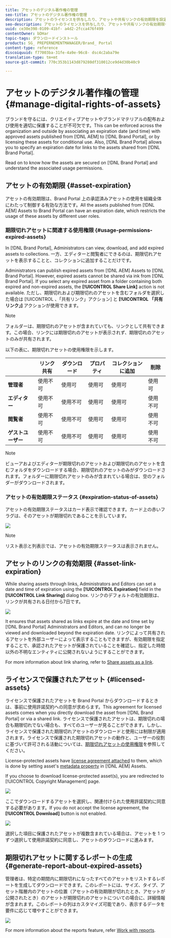 ```yaml
---
title: アセットのデジタル著作権の管理
seo-title: アセットのデジタル著作権の管理
description: アセットのライセンスを供与したり、アセットや共有リンクの有効期限を設定することで、アセットの使用を制御し、アセットを保護できます。
seo-description: アセットのライセンスを供与したり、アセットや共有リンクの有効期限を設定することで、アセットの使用を制御し、アセットを保護できます。
uuid: ce30e398-0109-41bf- a4d2-2fcca476f499
contentOwner: bDHar
topic-tags: ダウンロードインストール
products: SG_ PREPERNEMENTMANAGER/Brand_ Portal
content-type: reference
discoiquuid: f77003ba-31fe-4a9e-96c8- dsc4c2aba79e
translation-type: tm+mt
source-git-commit: 770c353b1143d879280df310012ce9d4d30b40c9

---
```



# アセットのデジタル著作権の管理 {#manage-digital-rights-of-assets}

ブランドを守るには、クリエイティブアセットやブランドマテリアルの配布および使用を適切に保護することが不可欠です。This can be enforced across the organization and outside by associating an expiration date (and time) with approved assets published from [!DNL AEM] to [!DNL Brand Portal], or by licensing these assets for conditional use. Also, [!DNL Brand Portal] allows you to specify an expiration date for links to the assets shared from [!DNL Brand Portal].

Read on to know how the assets are secured on [!DNL Brand Portal] and understand the associated usage permissions.

## アセットの有効期限 {#asset-expiration}

アセットの有効期限は、Brand Portal 上の承認済みアセットの使用を組織全体にわたって制御する有効な方法です。All the assets published from [!DNL AEM] Assets to Brand Portal can have an expiration date, which restricts the usage of these assets by different user roles.

### 期限切れアセットに関連する使用権限 {#usage-permissions-expired-assets}

In [!DNL Brand Portal], Administrators can view, download, and add expired assets to collections. 一方、エディターと閲覧者にできるのは、期限切れアセットを表示することと、コレクションに追加することだけです。

Administrators can publish expired assets from [!DNL AEM] Assets to [!DNL Brand Portal]. However, expired assets cannot be shared via ink from [!DNL Brand Portal]. If you select any expired asset from a folder containing both expired and non-expired assets, the **[!UICONTROL Share Link]** action is not available. ただし、期限切れおよび期限切れのアセットを含むフォルダを選択した場合は [!UICONTROL 、「共有リンク」アクション] と **[!UICONTROL 「共有リンク」]** アクションが使用できます。

>[!NOTE]
>
>フォルダーは、期限切れのアセットが含まれていても、リンクとして共有できます。この場合、リンクには期限切れのアセットが表示されず、期限切れのアセットのみが共有されます。

以下の表に、期限切れアセットの使用権限を示します。

|  | **リンク共有** | **ダウンロード** | **プロパティ** | **コレクションに追加** | **削除** |
|---|---|---|---|---|---|
| **管理者** | 使用不可 | 使用可 | 使用可 | 使用可 | 使用可 |
| **エディター** | 使用不可 | 使用不可 | 使用可 | 使用可 | 使用不可 |
| **閲覧者** | 使用不可 | 使用不可 | 使用可 | 使用可 | 使用不可 |
| **ゲストユーザー** | 使用不可 | 使用不可 | 使用可 | 使用可 | 使用不可 |

>[!NOTE]
>
>ビューアおよびエディターが期限切れのアセットおよび期限切れのアセットを含むフォルダをダウンロードする場合、期限切れのアセットのみがダウンロードされます。フォルダーに期限切れアセットのみが含まれている場合は、空のフォルダーがダウンロードされます。

### アセットの有効期限ステータス {#expiration-status-of-assets}

アセットの有効期限ステータスはカード表示で確認できます。カード上の赤いフラグは、そのアセットが期限切れであることを示しています。

![](assets/expired_assets_cardview.png)

>[!NOTE]
>
>リスト表示と列表示では、アセットの有効期限ステータスは表示されません。

## アセットのリンクの有効期限 {#asset-link-expiration}

While sharing assets through links, Administrators and Editors can set a date and time of expiration using the **[!UICONTROL Expiration]** field in the **[!UICONTROL Link Sharing]** dialog box. リンクのデフォルトの有効期限は、リンクが共有される日付から7日です。

![](assets/asset-link-sharing.png)

It ensures that assets shared as links expire at the date and time set by [!DNL Brand Portal] Administrators and Editors, and can no longer be viewed and downloaded beyond the expiration date. リンクによって共有されるアセットを外部ユーザーによって表示することもできますが、有効期限を指定することで、承認されたアセットが保護されていることを確認し、指定した時間以外の不明なエンティティに公開されないようにすることができます。

For more information about link sharing, refer to [Share assets as a link](../using/brand-portal-link-share.md).

## ライセンスで保護されたアセット {#licensed-assets}

ライセンスで保護されたアセットを Brand Portal からダウンロードするときは、事前に使用許諾契約への同意が求めらます。This agreement for licensed assets comes when you directly download the asset from [!DNL Brand Portal] or via a shared link. ライセンスで保護されたアセットは、期限切れの場合も期限切れでない場合も、すべてのユーザーが見ることができます。しかし、ライセンスで保護された期限切れアセットのダウンロードと使用には制限が適用されます。ライセンスで保護された期限切れアセットの動作と、ユーザーの役割に基づいて許可される活動については、[期限切れアセットの使用権限](../using/manage-digital-rights-of-assets.md#usage-permissions-expired-assets)を参照してください。

License-protected assets have [license agreement attached](https://helpx.adobe.com/experience-manager/6-5/assets/using/drm.html#DigitalRightsManagementinAssets) to them, which is done by setting asset's [metadata property](https://helpx.adobe.com/experience-manager/6-5/assets/using/drm.html#DigitalRightsManagementinAssets) in [!DNL AEM] Assets.

If you choose to download license-protected asset(s), you are redirected to [!UICONTROL Copyright Management] page.

![](assets/asset-copyright-mgmt.png)

ここでダウンロードするアセットを選択し、関連付けられた使用許諾契約に同意する必要があります。If you do not accept the license agreement, the **[!UICONTROL Download]** button is not enabled.

![](assets/licensed-asset-download-2.png)

選択した項目に保護されたアセットが複数含まれている場合は、アセットを 1 つずつ選択して使用許諾契約に同意し、アセットのダウンロードに進みます。

## 期限切れアセットに関するレポートの生成 {#generate-report-about-expired-assets}

管理者は、特定の期間内に期限切れになったすべてのアセットをリストするレポートを生成してダウンロードできます。このレポートには、サイズ、タイプ、アセット階層内のアセットの位置（アセットの有効期限が切れたとき、アセットが公開されたとき）のアセットが期限切れのアセットについての場合に、詳細情報が含まれます。このレポートの列はカスタマイズ可能であり、表示するデータを要件に応じて増やすことができます。

![](assets/assets-expired.png)

For more information about the reports feature, refer [Work with reports](../using/brand-portal-reports.md#work-with-reports).
